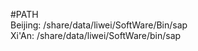 #PATH  
Beijing:    /share/data/liwei/SoftWare/Bin/sap  
Xi'An:      /share/data/liwei/SoftWare/bin/sap
